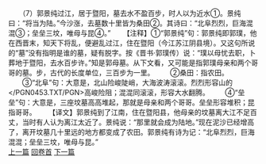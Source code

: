 　　（7）郭景纯过江，居于暨阳，墓去水不盈百步，时人以为近水①。景纯曰：“将当为陆。”今沙涨，去墓数十里皆为桑田②。其诗曰：“北阜烈烈，巨海混混③；垒垒三坟，唯母与昆④。”
　　【注释】①“郭景纯”句：郭景纯即郭璞，他在西晋末，知天下将乱，便避乱过江，住在暨阳（今江苏江阴县境）。又这句所说的“墓”没有指明是谁的墓，疑有脱字。按《晋书·郭璞传）说：“璞以母忧去职，卜葬地于暨阳，去水百步许。”知是郭母墓。从下文看，又可能是指郭璞母亲和两个哥哥的墓。步，古代的长度单位，三百步为一里。
　　②桑田：指农田。
　　③“北阜”句：大意是，北山险峻陡峭，大海波涛滚滚。烈烈形容山的</PGN0453.TXT/PGN>高峻险阻；混混同滚滚，形容大水翻腾。
　　④“垒垒”句：大意是，三座坟墓高高堆起，那就是母亲和两个哥哥。垒垒形容堆积；昆指哥哥。
　　【译文】郭景纯到了江南，住在暨阳县，他母亲的坟墓离大江不足百丈，当时有人认为离江太近了。景纯说：“那里就会成为陆地。”现在泥沙已经增高了，离开坟墓几十里远的地方都变成了农田。郭景纯有诗为记：“北阜烈烈，巨海混混；垒垒三坟，唯母与昆。”
<br>[上一篇](20_06) [回卷首](20_00) [下一篇](20_08)
